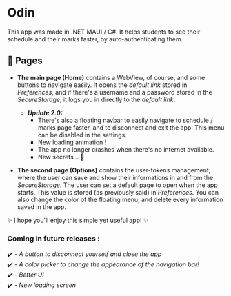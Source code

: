 # Odin
This app was made in .NET MAUI / C#. It helps students to see their schedule and their marks faster, by auto-authenticating them.
## 📝 Pages
- **The main page (Home)** contains a WebView, of course, and some buttons to navigate easily. It opens the *default link* stored in *Preferences*, and if there's a username and a password stored in the *SecureStorage*, it logs you in directly to the *default link*.
  - ***Update 2.0:***
    - There's also a floating navbar to easily navigate to schedule / marks page faster, and to disconnect and exit the app. This menu can be disabled in the settings.  
    - New loading animation !
    - The app no longer crashes when there's no internet available.
    - New secrets... 👀
  
- **The second page (Options)** contains the user-tokens management, where the user can save and show their informations in and from the *SecureStorage*. The user can set a default page to open when the app starts. This value is stored (as previously said) in *Preferences*. You can also change the color of the floating menu, and delete every information saved in the app.
    

✨ I hope you'll enjoy this simple yet useful app! ✨

### Coming in future releases :
✔️ *- A button to disconnect yourself and close the app*  
✔️ *- A color picker to change the appearance of the navigation bar!*  
✔️ *- Better UI*  
✔️ *- New loading screen*  
